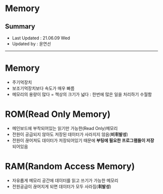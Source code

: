 Memory
====================================
## Summary
- Last Updated : 21.06.09 Wed   
- Updated by : 윤연선
-----------------------------------

# Memory
* 주기억장치
* 보조기억장치보다 속도가 매우 빠름
* 메모리의 용량이 많다 = 책상의 크기가 넓다 : 한번에 많은 일을 처리하기 수월함 

# ROM(Read Only Memory)
* 메인보드에 부착되어있는 읽기만 가능한(Read Only)메모리
* 전원이 공급되지 않아도 저장된 데이터가 사라지지 않음(**비휘발성**)
* 전원이 끊어져도 데이터가 저장되어있기 때문에 **부팅에 필요한 프로그램들이 저장**되어있음

# RAM(Random Access Memory)
* 자유롭게 메모리 공간에 데이터를 읽고 쓰기가 가능한 메모리
* 전원공급이 끊어지게 되면 데이터가 모두 사라짐(**휘발성**)



